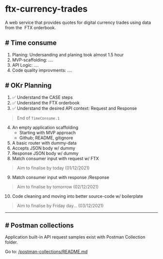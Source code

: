 # ftx-currency-trades
A web service that provides quotes for digital currency trades using data from the​ ​ FTX​ orderbook.

## # Time consume
1. Planing: Undersanding and planing took almost 1.5 hour
2. MVP-scaffolding: ....
3. API Logic: ....
4. Code quality improvments: ....

## # OKr Planning
1. ✅ Understand the CASE steps 
2. ✅ Understand the FTX orderbook
3. ✅ Understand the desired API context: Request and Response
> End of `TimeConsume.1`
4. An empty application scaffolding
    - Starting with MVP approach
    - Github; README, gitignore
5. A basic router with dummy-data
6. Accepts JSON body w/ dummy
7. Response JSON body w/ dummy
8. Match consumer input with request w/ FTX
> Aim to finalise by today (01/12/2021)
9. Match consumer input with response /Response
> Aim to finalise by tomorrow (02/12/2021)
10. Code cleaning and moving into better source-code w/ boilerplate
> Aim to finalise by Friday day... (03/12/2021)

---

## # Postman collections
Application built-in API request samples exist with Postman Collection folder.

Go to: [/postman-collections/README.md](postman-collections/)
